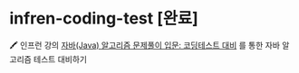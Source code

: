 # infren-coding-test [완료]
🖍️ 인프런 강의
[자바(Java) 알고리즘 문제풀이 입문: 코딩테스트 대비](https://buly.kr/6ifdLYQ) 
를 통한 자바 알고리즘 테스트 대비하기

